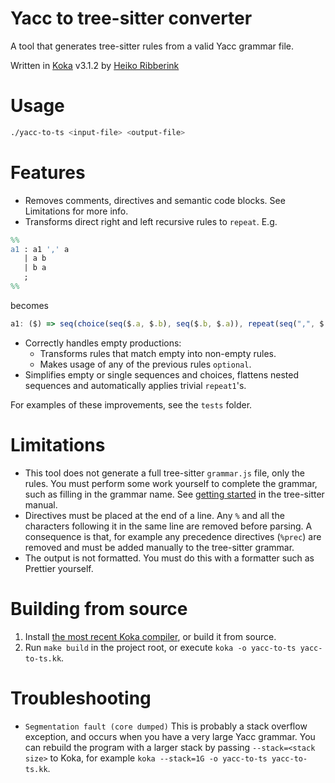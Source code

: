 # Yacc to tree-sitter converter

A tool that generates tree-sitter rules from a valid Yacc grammar file.

Written in [Koka](https://github.com/koka-lang/koka) v3.1.2 by [Heiko Ribberink](https://github.com/heikoribberink)

# Usage
```sh
./yacc-to-ts <input-file> <output-file>
```

# Features
- Removes comments, directives and semantic code blocks. See Limitations for more info.
- Transforms direct right and left recursive rules to `repeat`. E.g.
```yacc
%%
a1 : a1 ',' a
   | a b
   | b a
   ;
%%
```
becomes
```js
a1: ($) => seq(choice(seq($.a, $.b), seq($.b, $.a)), repeat(seq(",", $.a))),
```
- Correctly handles empty productions:
    - Transforms rules that match empty into non-empty rules.
    - Makes usage of any of the previous rules `optional`.
- Simplifies empty or single sequences and choices, flattens nested sequences and automatically applies trivial `repeat1`'s.

For examples of these improvements, see the `tests` folder.

# Limitations
- This tool does not generate a full tree-sitter `grammar.js` file, only the rules. You must perform some work yourself to complete the grammar, such as filling in the grammar name. See [getting started](https://tree-sitter.github.io/tree-sitter/creating-parsers/1-getting-started.html) in the tree-sitter manual.
- Directives must be placed at the end of a line. Any `%` and all the characters following it in the same line are removed before parsing. A consequence is that, for example any precedence directives (`%prec`) are removed and must be added manually to the tree-sitter grammar.
- The output is not formatted. You must do this with a formatter such as Prettier yourself.

# Building from source
1. Install [the most recent Koka compiler](https://koka-lang.github.io/koka/doc/index.html#install), or build it from source.
2. Run `make build` in the project root, or execute `koka -o yacc-to-ts yacc-to-ts.kk`.

# Troubleshooting
- `Segmentation fault (core dumped)` This is probably a stack overflow exception, and occurs when you have a very large Yacc grammar. You can rebuild the program with a larger stack by passing `--stack=<stack size>` to Koka, for example `koka --stack=1G -o yacc-to-ts yacc-to-ts.kk`.
